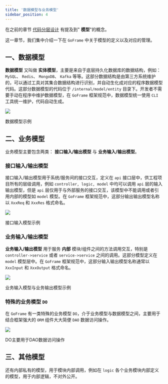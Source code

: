 ```yaml
---
title: '数据模型与业务模型'
sidebar_position: 4
---
```


在之前的章节 [代码分层设计](/docs/框架设计/工程开发设计/代码分层设计) 有提及到" **模型**"的概念。

这一章节，我们集中介绍一下在 `GoFrame` 中关于模型的定义以及对应的管理。

## 一、数据模型

**数据模型** 又叫做 **实体模型**，主要是来自于底层持久化数据库的数据结构，例如： `MySQL`、 `Redis`、 `MongoDB`、 `Kafka` 等等。这部分数据结构是由第三方系统维护的，可以通过工具对其集合数据结构进行识别，并自动生化成对应的程序数据模型代码。这部分数据模型的代码位于 `/internal/model/entity` 目录下。开发者不需要手动在程序中维护数据模型，在 `GoFrame` 框架规范中，数据模型统一使用 `CLI` 工具统一维护，代码自动生成。

![](/markdown/0126798ec8cb70d798fc2260afb2f9a9.png)

数据模型示例

## 二、业务模型

业务模型主要包含两类： **接口输入/输出模型** 与 **业务输入/输出模型**。

### 接口输入/输出模型

接口输入/输出模型用于系统/服务间的接口交互，定义在 `api` 接口层中，供工程项目所有的层级调用，例如 `controller, logic, model` 中均可以调用 `api` 层的输入输出模型，但是 `api` 层仅用于与外部服务的接口交互，该模型中不能调用或者引用内部的模型如 `model` 模型。在 `GoFrame` 框架规范中，这部分输出输出模型名称以 `XxxReq` 和 `XxxRes` 格式命名。

![](/markdown/8c037d2e08ddf5b8cb758cefd706b5ea.png)

接口输入模型示例

### 业务输入/输出模型

**业务输入/输出模型** 用于服务 **内部** 模块/组件之间的方法调用交互，特别是 `controller->service` 或者 `service->service` 之间的调用。这部分模型定义在 `model` 模型层中。在 `GoFrame` 框架规范中，这部分输入输出模型名称通常以 `XxxInput` 和 `XxxOutput` 格式命名。

![](/markdown/b23a0dab9a4f4ac63c51c166248d9779.png)

业务输入模型与业务输出模型示例

### 特殊的业务模型 `DO`

在 `GoFrame` 有一类特殊的业务模型 `DO`，介于业务模型与数据模型之间，主要用于结合框架强大的 `ORM` 组件大大简便 `DAO` 数据访问操作。

![](/markdown/d08e7808de1c18c306e05157dd899992.png)

DO主要用于DAO数据访问操作

## 三、其他模型

还有内部私有的模型，用于模块内部调用，例如在 `logic` 各个业务模块内部定义的模型，用于内部逻辑，不对外公开。